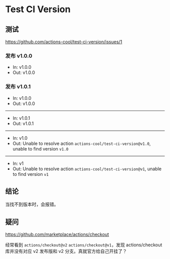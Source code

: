 # Test CI Version

## 测试

https://github.com/actions-cool/test-ci-version/issues/1

### 发布 v1.0.0

- In: v1.0.0
- Out: v1.0.0

### 发布 v1.0.1

- In: v1.0.0
- Out: v1.0.0

---

- In: v1.0.1
- Out: v1.0.1

---
- In: v1.0
- Out: Unable to resolve action `actions-cool/test-ci-version@v1.0`, unable to find version `v1.0`

---
- In: v1
- Out: Unable to resolve action `actions-cool/test-ci-version@v1`, unable to find version `v1`

## 结论

当找不到版本时，会报错。

## 疑问

https://github.com/marketplace/actions/checkout

经常看到 `actions/checkout@v2` `actions/checkout@v1`，发现 actions/checkout 库并没有对应 v2 发布版和 v2 分支。真就官方给自己开挂了？
